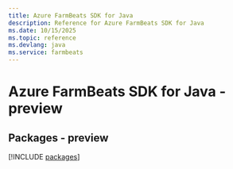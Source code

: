 ```yaml
---
title: Azure FarmBeats SDK for Java
description: Reference for Azure FarmBeats SDK for Java
ms.date: 10/15/2025
ms.topic: reference
ms.devlang: java
ms.service: farmbeats
---
```

# Azure FarmBeats SDK for Java - preview
## Packages - preview
[!INCLUDE [packages](farmbeats-index.md)]